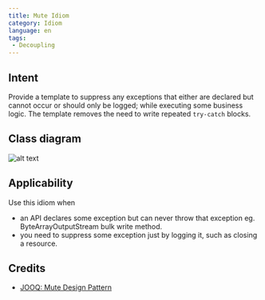 ```yaml
---
title: Mute Idiom
category: Idiom
language: en
tags: 
 - Decoupling
---
```


## Intent
Provide a template to suppress any exceptions that either are declared but cannot occur or should only be logged;
while executing some business logic. The template removes the need to write repeated `try-catch` blocks.

## Class diagram
![alt text](./etc/mute-idiom.png "Mute Idiom")

## Applicability
Use this idiom when

* an API declares some exception but can never throw that exception eg. ByteArrayOutputStream bulk write method.
* you need to suppress some exception just by logging it, such as closing a resource.

## Credits

* [JOOQ: Mute Design Pattern](http://blog.jooq.org/2016/02/18/the-mute-design-pattern/)
